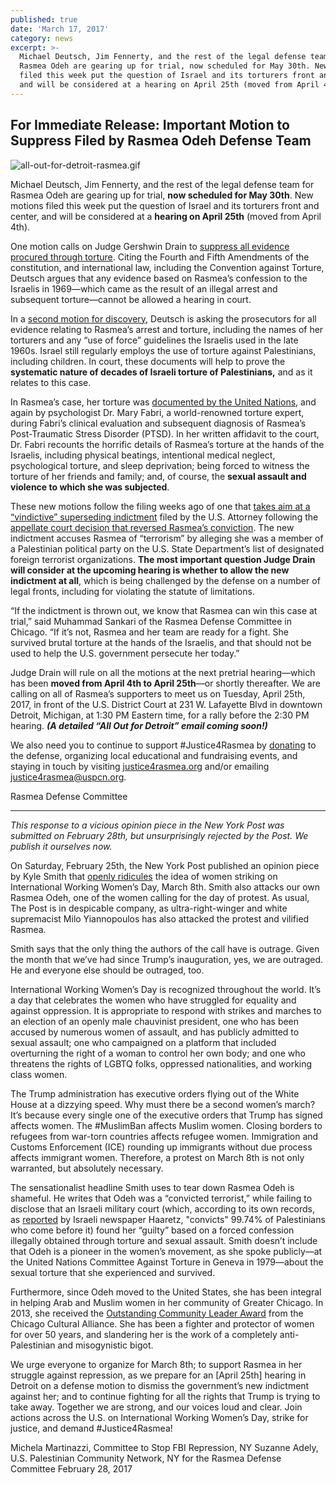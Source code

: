 ```yaml
---
published: true
date: 'March 17, 2017'
category: news
excerpt: >-
  Michael Deutsch, Jim Fennerty, and the rest of the legal defense team for
  Rasmea Odeh are gearing up for trial, now scheduled for May 30th. New motions
  filed this week put the question of Israel and its torturers front and center,
  and will be considered at a hearing on April 25th (moved from April 4th).
---
```

## For Immediate Release: Important Motion to Suppress Filed by Rasmea Odeh Defense Team

![all-out-for-detroit-rasmea.gif]({{site.baseurl}}/assets/img/all-out-for-detroit-rasmea.gif)


Michael Deutsch, Jim Fennerty, and the rest of the legal defense team for Rasmea Odeh are gearing up for trial, **now scheduled for May 30th**. New motions filed this week put the question of Israel and its torturers front and center, and will be considered at a **hearing on April 25th** (moved from April 4th). 
 
One motion calls on Judge Gershwin Drain to [suppress all evidence procured through torture](http://justice4rasmea.org/assets/img/238-Mtn-to-Supress-and-Brief-in-Support.pdf).  Citing the Fourth and Fifth Amendments of the constitution, and international law, including the Convention against Torture, Deutsch argues that any evidence based on Rasmea’s confession to the Israelis in 1969—which came as the result of an illegal arrest and subsequent torture—cannot be allowed a hearing in court.
 
In a [second motion for discovery](http://justice4rasmea.org/assets/img/239-Mtn-for-Discovery-in-Support-of-Mtn-to-Supress.pdf), Deutsch is asking the prosecutors for all evidence relating to Rasmea’s arrest and torture, including the names of her torturers and any “use of force” guidelines the Israelis used in the late 1960s.  Israel still regularly employs the use of torture against Palestinians, including children. In court, these documents will help to prove the **systematic nature of decades of Israeli torture of Palestinians,** and as it relates to this case. 
 
In Rasmea’s case, her torture was [documented by the United Nations](http://thehill.com/blogs/pundits-blog/international/208699-why-is-obamas-doj-prosecuting-a-torture-victim), and again by psychologist Dr. Mary Fabri, a world-renowned torture expert, during Fabri’s clinical evaluation and subsequent diagnosis of Rasmea’s Post-Traumatic Stress Disorder (PTSD). In her written affidavit to the court, Dr. Fabri recounts the horrific details of Rasmea’s torture at the hands of the Israelis, including physical beatings, intentional medical neglect, psychological torture, and sleep deprivation; being forced to witness the torture of her friends and family; and, of course, the **sexual assault and violence to which she was subjected**.
 
These new motions follow the filing weeks ago of one that [takes aim at a “vindictive” superseding indictment](http://justice4rasmea.org/news/2017/01/31/defense-team-files-motion-to-dismiss-indictment/) filed by the U.S. Attorney following the [appellate court decision that reversed Rasmea’s conviction](http://justice4rasmea.org/news/2016/02/26/Rasmea-Defense-Committee-celebrating-today-planning-next-steps/). The new indictment accuses Rasmea of “terrorism” by alleging she was a member of a Palestinian political party on the U.S. State Department’s list of designated foreign terrorist organizations. **The most important question Judge Drain will consider at the upcoming hearing is whether to allow the new indictment at all**, which is being challenged by the defense on a number of legal fronts, including for violating the statute of limitations.  
 
“If the indictment is thrown out, we know that Rasmea can win this case at trial,” said Muhammad Sankari of the Rasmea Defense Committee in Chicago. “If it’s not, Rasmea and her team are ready for a fight. She survived brutal torture at the hands of the Israelis, and that should not be used to help the U.S. government persecute her today.”
 
Judge Drain will rule on all the motions at the next pretrial hearing—which has been **moved from April 4th to April 25th**—or shortly thereafter.  We are calling on all of Rasmea’s supporters to meet us on Tuesday, April 25th, 2017, in front of the U.S. District Court at 231 W. Lafayette Blvd in downtown Detroit, Michigan, at 1:30 PM Eastern time, for a rally before the 2:30 PM hearing. _**(A detailed “All Out for Detroit” email coming soon!)**_ 
 
We also need you to continue to support #Justice4Rasmea by [donating](http://justice4rasmea.org/donate/) to the defense, organizing local educational and fundraising events, and staying in touch by visiting [justice4rasmea.org](http://justice4rasmea.org/) and/or emailing [justice4rasmea@uspcn.org](mailto:justice4rasmea@uspcn.org).
 
Rasmea Defense Committee
 
************************************
 
_This response to a vicious opinion piece in the New York Post was submitted on February 28th, but unsurprisingly rejected by the Post.  We publish it ourselves now._

On Saturday, February 25th, the New York Post published an opinion piece by Kyle Smith that [openly ridicules](http://nypost.com/2017/02/25/the-next-womens-march-is-co-organized-by-a-terrorist/) the idea of women striking on International Working Women’s Day, March 8th. Smith also attacks our own Rasmea Odeh, one of the women calling for the day of protest.  As usual, The Post is in despicable company, as ultra-right-winger and white supremacist Milo Yiannopoulos has also attacked the protest and vilified Rasmea.
 
Smith says that the only thing the authors of the call have is outrage. Given the month that we’ve had since Trump’s inauguration, yes, we are outraged.  He and everyone else should be outraged, too.
 
International Working Women’s Day is recognized throughout the world. It’s a day that celebrates the women who have struggled for equality and against oppression. It is appropriate to respond with strikes and marches to an election of an openly male chauvinist president, one who has been accused by numerous women of assault, and has publicly admitted to sexual assault; one who campaigned on a platform that included overturning the right of a woman to control her own body; and one who threatens the rights of LGBTQ folks, oppressed nationalities, and working class women.
 
The Trump administration has executive orders flying out of the White House at a dizzying speed. Why must there be a second women’s march?  It’s because every single one of the executive orders that Trump has signed affects women. The #MuslimBan affects Muslim women. Closing borders to refugees from war-torn countries affects refugee women. Immigration and Customs Enforcement (ICE) rounding up immigrants without due process affects immigrant women. Therefore, a protest on March 8th is not only warranted, but absolutely necessary.
 
The sensationalist headline Smith uses to tear down Rasmea Odeh is shameful. He writes that Odeh was a “convicted terrorist,” while failing to disclose that an Israeli military court (which, according to its own records, as [reported](http://www.haaretz.com/nearly-100-of-all-military-court-cases-in-west-bank-end-in-conviction-haaretz-learns-1.398369) by Israeli newspaper Haaretz, "convicts" 99.74% of Palestinians who come before it) found her “guilty” based on a forced confession illegally obtained through torture and sexual assault. Smith doesn’t include that Odeh is a pioneer in the women’s movement, as she spoke publicly—at the United Nations Committee Against Torture in Geneva in 1979—about the sexual torture that she experienced and survived.
 
Furthermore, since Odeh moved to the United States, she has been integral in helping Arab and Muslim women in her community of Greater Chicago. In 2013, she received the [Outstanding Community Leader Award](https://www.youtube.com/watch?v=7Xxrl8aj8aQ) from the Chicago Cultural Alliance. She has been a fighter and protector of women for over 50 years, and slandering her is the work of a completely anti-Palestinian and misogynistic bigot.
 
We urge everyone to organize for March 8th; to support Rasmea in her struggle against repression, as we prepare for an [April 25th] hearing in Detroit on a defense motion to dismiss the government’s new indictment against her; and to continue fighting for all the rights that Trump is trying to take away.  Together we are strong, and our voices loud and clear. Join actions across the U.S. on International Working Women’s Day, strike for justice, and demand #Justice4Rasmea!

Michela Martinazzi, Committee to Stop FBI Repression, NY
Suzanne Adely, U.S. Palestinian Community Network, NY
for the Rasmea Defense Committee
February 28, 2017
